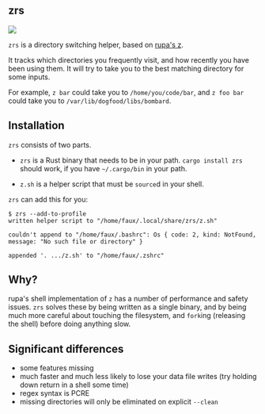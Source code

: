 ## zrs

[![](https://img.shields.io/crates/v/zrs.svg)](https://crates.io/crates/zrs)

`zrs` is a directory switching helper, based on
[rupa's z](https://github.com/rupa/z).

It tracks which directories you frequently visit, and
how recently you have been using them. It will try to take
you to the best matching directory for some inputs.

For example, `z bar` could take you to `/home/you/code/bar`, and
`z foo bar` could take you to `/var/lib/dogfood/libs/bombard`.

## Installation

`zrs` consists of two parts.

 * `zrs` is a Rust binary that needs to
    be in your path. `cargo install zrs` should work, if you have
    `~/.cargo/bin` in your path.

 * `z.sh` is a helper script that must be `source`d in your shell.

`zrs` can add this for you:

```
$ zrs --add-to-profile
written helper script to "/home/faux/.local/share/zrs/z.sh"

couldn't append to "/home/faux/.bashrc": Os { code: 2, kind: NotFound, message: "No such file or directory" }

appended '. .../z.sh' to "/home/faux/.zshrc"
```

## Why?

rupa's shell implementation of `z` has a number of performance and
safety issues. `zrs` solves these by being written as a single binary,
and by being much more careful about touching the filesystem, and
`fork`ing (releasing the shell) before doing anything slow.


## Significant differences

 * some features missing
 * much faster and much less likely to lose your data file writes
    (try holding down return in a shell some time)
 * regex syntax is PCRE
 * missing directories will only be eliminated on explicit `--clean`
